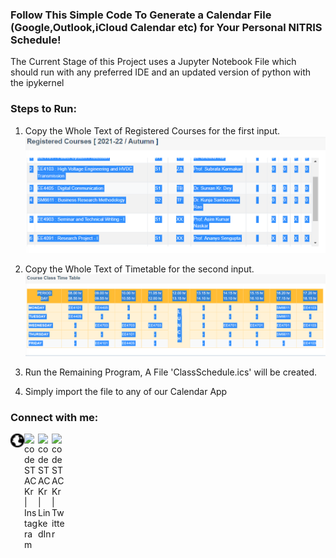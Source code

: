### Follow This Simple Code To Generate a Calendar File (Google,Outlook,iCloud Calendar etc) for Your Personal NITRIS Schedule!

The Current Stage of this Project uses a Jupyter Notebook File which should run with any preferred IDE and an updated version of python with the ipykernel

### Steps to Run:

1. Copy the Whole Text of Registered Courses for the first input.
   ![Copy the Whole Text of Registered Courses](courses.png)

2. Copy the Whole Text of Timetable for the second input.
   ![Copy the Whole Text of TimeTable](timetable.png)

3. Run the Remaining Program, A File 'ClassSchedule.ics' will be created.

4. Simply import the file to any of our Calendar App

### Connect with me:

[<img align="left" alt="codeSTACKr.com" width="22px" src="https://raw.githubusercontent.com/iconic/open-iconic/master/svg/globe.svg" />][website]
[<img align="left" alt="codeSTACKr | Instagram" width="22px" src="https://cdn.jsdelivr.net/npm/simple-icons@v3/icons/instagram.svg" />][instagram]
[<img align="left" alt="codeSTACKr | LinkedIn" width="22px" src="https://cdn.jsdelivr.net/npm/simple-icons@v3/icons/linkedin.svg" />][linkedin]
[<img align="left" alt="codeSTACKr | Twitter" width="22px" src="https://cdn.jsdelivr.net/npm/simple-icons@v3/icons/twitter.svg" />][twitter]

[website]: https://swagatkumar.net/
[twitter]: https://twitter.com/SwagatK24497938
[youtube]: https://youtube.com/codeSTACKr
[instagram]: https://www.instagram.com/swagatkumarflute/
[linkedin]: https://www.linkedin.com/in/swagat-kumar/
